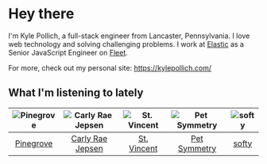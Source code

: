 # Hey there


I'm Kyle Pollich, a full-stack engineer from Lancaster, Pennsylvania. I love web technology and solving challenging problems.
I work at [Elastic](https://www.elastic.co/) as a Senior JavaScript Engineer on [Fleet](https://www.elastic.co/guide/en/fleet/current/fleet-overview.html).

For more, check out my personal site: https://kylepollich.com/

## What I'm listening to lately

<!-- begin artists -->
  |![Pinegrove](https://i.scdn.co/image/ab6761610000f17833dca482f170d638dde2cf30)|![Carly Rae Jepsen](https://i.scdn.co/image/ab6761610000f17871fed7c1f401da1662f209cb)|![St. Vincent](https://i.scdn.co/image/ab6761610000f1787cc26e31b27189be2b179fee)|![Pet Symmetry](https://i.scdn.co/image/ab6761610000f17866bd85fdacddfbe6a00881db)|![softy](https://i.scdn.co/image/ab6761610000f1783ed26cd944be61cf5628f157)|
  |:---:|:---:|:---:|:---:|:---:|
  |[Pinegrove](https://open.spotify.com/artist/2gbT6GPXMis0OAkZbEQCYB)|[Carly Rae Jepsen](https://open.spotify.com/artist/6sFIWsNpZYqfjUpaCgueju)|[St. Vincent](https://open.spotify.com/artist/7bcbShaqKdcyjnmv4Ix8j6)|[Pet Symmetry](https://open.spotify.com/artist/25o7TtaXwjIHjQnqXH670G)|[softy](https://open.spotify.com/artist/0wcen0V8FgQu6xYupnZMbB)|
<!-- end artists -->
